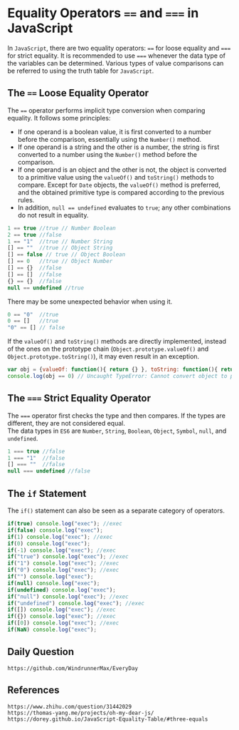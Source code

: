 # Equality Operators `==` and `===` in JavaScript

In `JavaScript`, there are two equality operators: `==` for loose equality and `===` for strict equality. It is recommended to use `===` whenever the data type of the variables can be determined. Various types of value comparisons can be referred to using the truth table for `JavaScript`.

## The `==` Loose Equality Operator

The `==` operator performs implicit type conversion when comparing equality. It follows some principles:
* If one operand is a boolean value, it is first converted to a number before the comparison, essentially using the `Number()` method.
* If one operand is a string and the other is a number, the string is first converted to a number using the `Number()` method before the comparison.
* If one operand is an object and the other is not, the object is converted to a primitive value using the `valueOf()` and `toString()` methods to compare. Except for `Date` objects, the `valueOf()` method is preferred, and the obtained primitive type is compared according to the previous rules.
* In addition, `null == undefined` evaluates to `true`; any other combinations do not result in equality.

```javascript
1 == true //true // Number Boolean
2 == true //false
1 == "1"  //true // Number String
[] == ""  //true // Object String
[] == false // true // Object Boolean
[] == 0   //true // Object Number
[] == {}  //false
[] == []  //false
{} == {}  //false
null == undefined //true
```
There may be some unexpected behavior when using it.

```javascript
0 == "0"  //true
0 == []   //true
"0" == [] // false
```
If the `valueOf()` and `toString()` methods are directly implemented, instead of the ones on the prototype chain (`Object.prototype.valueOf()` and `Object.prototype.toString()`), it may even result in an exception.
```javascript
var obj = {valueOf: function(){ return {} }, toString: function(){ return {}}}
console.log(obj == 0) // Uncaught TypeError: Cannot convert object to primitive value
```

## The `===` Strict Equality Operator

The `===` operator first checks the type and then compares. If the types are different, they are not considered equal.  
The data types in `ES6` are `Number`, `String`, `Boolean`, `Object`, `Symbol`, `null`, and `undefined`.

```javascript
1 === true //false
1 === "1"  //false
[] === ""  //false
null === undefined //false
```

## The `if` Statement

The `if()` statement can also be seen as a separate category of operators.

```javascript
if(true) console.log("exec"); //exec
if(false) console.log("exec");
if(1) console.log("exec"); //exec
if(0) console.log("exec"); 
if(-1) console.log("exec"); //exec
if("true") console.log("exec"); //exec
if("1") console.log("exec"); //exec
if("0") console.log("exec"); //exec
if("") console.log("exec");
if(null) console.log("exec");
if(undefined) console.log("exec");
if("null") console.log("exec"); //exec
if("undefined") console.log("exec"); //exec
if([]) console.log("exec"); //exec
if({}) console.log("exec"); //exec
if([0]) console.log("exec"); //exec
if(NaN) console.log("exec");
```

## Daily Question

```
https://github.com/WindrunnerMax/EveryDay
```

## References

```
https://www.zhihu.com/question/31442029
https://thomas-yang.me/projects/oh-my-dear-js/
https://dorey.github.io/JavaScript-Equality-Table/#three-equals
```